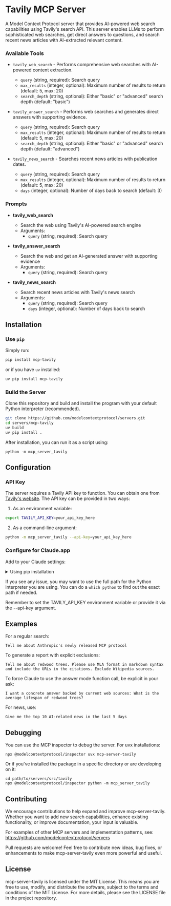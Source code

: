# Tavily MCP Server

A Model Context Protocol server that provides AI-powered web search capabilities using Tavily's search API. This server enables LLMs to perform sophisticated web searches, get direct answers to questions, and search recent news articles with AI-extracted relevant content.

### Available Tools

- `tavily_web_search` - Performs comprehensive web searches with AI-powered content extraction.
    - `query` (string, required): Search query
    - `max_results` (integer, optional): Maximum number of results to return (default: 5, max: 20)
    - `search_depth` (string, optional): Either "basic" or "advanced" search depth (default: "basic")

- `tavily_answer_search` - Performs web searches and generates direct answers with supporting evidence.
    - `query` (string, required): Search query
    - `max_results` (integer, optional): Maximum number of results to return (default: 5, max: 20)
    - `search_depth` (string, optional): Either "basic" or "advanced" search depth (default: "advanced")

- `tavily_news_search` - Searches recent news articles with publication dates.
    - `query` (string, required): Search query
    - `max_results` (integer, optional): Maximum number of results to return (default: 5, max: 20)
    - `days` (integer, optional): Number of days back to search (default: 3)

### Prompts

- **tavily_web_search**
  - Search the web using Tavily's AI-powered search engine
  - Arguments:
    - `query` (string, required): Search query

- **tavily_answer_search**
  - Search the web and get an AI-generated answer with supporting evidence
  - Arguments:
    - `query` (string, required): Search query

- **tavily_news_search**
  - Search recent news articles with Tavily's news search
  - Arguments:
    - `query` (string, required): Search query
    - `days` (integer, optional): Number of days back to search

## Installation

### Use `pip`

Simply run:

```bash
pip install mcp-tavily
```

or if you have `uv` installed:

```bash
uv pip install mcp-tavily
```

### Build the Server
Clone this repository and build and install the program with your default Python interpreter (recommended).

```bash
git clone https://github.com/modelcontextprotocol/servers.git
cd servers/mcp-tavily
uv build
uv pip install .
```

After installation, you can run it as a script using:

```
python -m mcp_server_tavily
```

## Configuration

### API Key

The server requires a Tavily API key to function. You can obtain one from [Tavily's website](https://tavily.com). The API key can be provided in two ways:

1. As an environment variable:
```bash
export TAVILY_API_KEY=your_api_key_here
```

2. As a command-line argument:
```bash
python -m mcp_server_tavily --api-key=your_api_key_here
```

### Configure for Claude.app

Add to your Claude settings:

<details>
<summary>Using pip installation</summary>

```json
"mcpServers": {
  "tavily": {
    "command": "python",
    "args": ["-m", "mcp_server_tavily"]
  },
  "env": {
        "TAVILY_API_KEY": "your_api_key_here"
  }
}
```
</details>

If you see any issue, you may want to use the full path for the Python interpreter you are using. You can do a `which python` to find out the exact path if needed.

Remember to set the TAVILY_API_KEY environment variable or provide it via the --api-key argument.

## Examples

For a regular search:

```
Tell me about Anthropic's newly released MCP protocol
```

To generate a report with explicit exclusions:

```
Tell me about redwood trees. Please use MLA format in markdown syntax and include the URLs in the citations. Exclude Wikipedia sources.
```

To force Claude to use the answer mode function call, be explicit in your ask:

```
I want a concrete answer backed by current web sources: What is the average lifespan of redwood trees?
```

For news, use:

```
Give me the top 10 AI-related news in the last 5 days
```

## Debugging

You can use the MCP inspector to debug the server. For uvx installations:

```
npx @modelcontextprotocol/inspector uvx mcp-server-tavily
```

Or if you've installed the package in a specific directory or are developing on it:

```
cd path/to/servers/src/tavily
npx @modelcontextprotocol/inspector python -m mcp_server_tavily
```

## Contributing

We encourage contributions to help expand and improve mcp-server-tavily. Whether you want to add new search capabilities, enhance existing functionality, or improve documentation, your input is valuable.

For examples of other MCP servers and implementation patterns, see:
https://github.com/modelcontextprotocol/servers

Pull requests are welcome! Feel free to contribute new ideas, bug fixes, or enhancements to make mcp-server-tavily even more powerful and useful.

## License

mcp-server-tavily is licensed under the MIT License. This means you are free to use, modify, and distribute the software, subject to the terms and conditions of the MIT License. For more details, please see the LICENSE file in the project repository.